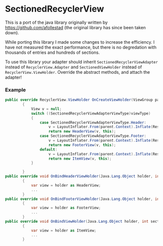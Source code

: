 ﻿# SectionedRecyclerView

This is a port of the java library originally written by https://github.com/afollestad (the original library has since been taken down).

While porting this library I made some changes to increase the efficiency. I have not measured the exact performance, but there is no degredation with thousands of entries and hundreds of sections.

To use this library your adapter should inherit `SectionedRecyclerViewAdapter` instead of `RecyclerView.Adapter` and `SectionedViewHolder` instead of `RecyclerView.ViewHolder`. Override the abstract methods, and attach the adapter!

### Example

```c#
public override RecyclerView.ViewHolder OnCreateViewHolder(ViewGroup parent, int viewType)
        {
            View v = null;
            switch ((SectionedRecyclerViewAdapterViewType)viewType)
            {
                case SectionedRecyclerViewAdapterViewType.Header:
                    v = LayoutInflater.From(parent.Context).Inflate(Resource.Layout.view_photo_header, parent, false);
                    return new HeaderView(v, this);
                case SectionedRecyclerViewAdapterViewType.Footer:
                    v = LayoutInflater.From(parent.Context).Inflate(Resource.Layout.view_photo_footer, parent, false);
                    return new FooterView(v, this);
                default:
                    v = LayoutInflater.From(parent.Context).Inflate(Resource.Layout.view_photo_recycler, parent, false);
                    return new ItemView(v, this);
            }

        }
public override void OnBindHeaderViewHolder(Java.Lang.Object holder, int section, bool expanded)
        {
            var view = holder as HeaderView;
            ...
        }
public override void OnBindFooterViewHolder(Java.Lang.Object holder, int section) 
        {
            var view = holder as FooterView;
            ...
        }
public override void OnBindViewHolder(Java.Lang.Object holder, int section, int relativePosition, int absolutePosition)
        {
            var view = holder as ItemView;
            ...
        }
```